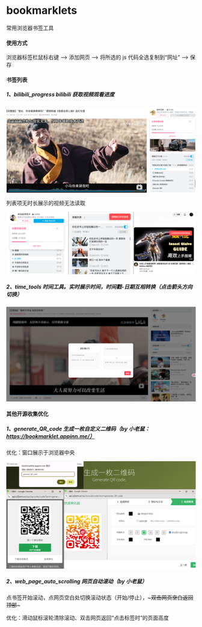 # bookmarklets

常用浏览器书签工具



#### 使用方式

浏览器标签栏鼠标右键 —> 添加网页 —> 将所选的 js 代码全选复制到“网址” —> 保存



#### 书签列表

##### 1、bilibili_progress bilibili	获取视频观看进度

![1747136638805](images/README/1747136638805.png)

列表项无时长展示的视频无法读取

![1747137799893](images/README/1747137799893.png)



##### 2、time_tools	时间工具。实时展示时间，时间戳-日期互相转换（点击箭头方向切换）

![1747139527187](images/README/1747139527187.png)



#### 其他开源收集优化

##### 1、generate_QR_code	生成一枚自定义二维码（by 小老鼠：https://bookmarklet.appinn.me/）

优化：窗口展示于浏览器中央

![1747188422622](images/README/1747188422622.png)



##### 2、web_page_auto_scrolling	网页自动滚动（by 小老鼠）

点书签开始滚动，点网页空白处切换滚动状态（开始/停止），~~~双击网页空白返回顶部~~~

优化：滑动鼠标滚轮清除滚动、双击网页返回“点击标签时”的页面高度
